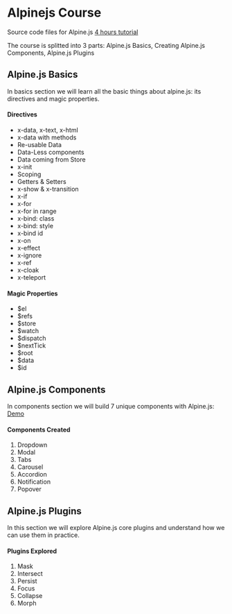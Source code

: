# Alpinejs Course
Source code files for Alpine.js [4 hours tutorial](https://youtu.be/5ILDMMLgX0E)

The course is splitted into 3 parts: Alpine.js Basics, Creating Alpine.js Components, Alpine.js Plugins

## Alpine.js Basics
In basics section we will learn all the basic things about alpine.js: its directives and magic properties.

#### Directives
 - x-data, x-text, x-html
 - x-data with methods
 - Re-usable Data
 - Data-Less components
 - Data coming from Store
 - x-init
 - Scoping
 - Getters & Setters
 - x-show & x-transition
 - x-if
 - x-for
 - x-for in range
 - x-bind: class 
 - x-bind: style
 - x-bind id
 - x-on
 - x-effect
 - x-ignore
 - x-ref
 - x-cloak
 - x-teleport

#### Magic Properties
 - $el
 - $refs
 - $store
 - $watch
 - $dispatch
 - $nextTick
 - $root
 - $data
 - $id

## Alpine.js Components
In components section we will build 7 unique components with Alpine.js: [Demo](https://alpinejs-course.netlify.app/components/)

#### Components Created
1. Dropdown
2. Modal
3. Tabs
4. Carousel
5. Accordion
6. Notification
7. Popover

## Alpine.js Plugins
In this section we will explore Alpine.js core plugins and understand how we can use them in practice.

#### Plugins Explored
1. Mask
2. Intersect
3. Persist
4. Focus
5. Collapse
6. Morph
